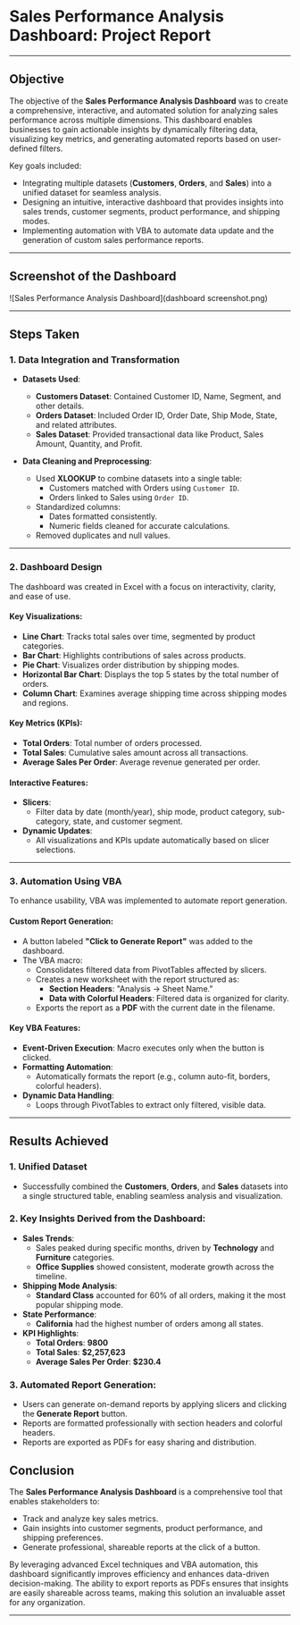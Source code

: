 # **Sales Performance Analysis Dashboard: Project Report**

---

## **Objective**

The objective of the **Sales Performance Analysis Dashboard** was to create a comprehensive, interactive, and automated solution for analyzing sales performance across multiple dimensions. This dashboard enables businesses to gain actionable insights by dynamically filtering data, visualizing key metrics, and generating automated reports based on user-defined filters. 

Key goals included:
- Integrating multiple datasets (**Customers**, **Orders**, and **Sales**) into a unified dataset for seamless analysis.
- Designing an intuitive, interactive dashboard that provides insights into sales trends, customer segments, product performance, and shipping modes.
- Implementing automation with VBA to automate data update and the generation of custom sales performance reports.

---

## **Screenshot of the Dashboard**

![Sales Performance Analysis Dashboard](dashboard screenshot.png)

---

## **Steps Taken**

### **1. Data Integration and Transformation**

- **Datasets Used**:
  - **Customers Dataset**: Contained Customer ID, Name, Segment, and other details.
  - **Orders Dataset**: Included Order ID, Order Date, Ship Mode, State, and related attributes.
  - **Sales Dataset**: Provided transactional data like Product, Sales Amount, Quantity, and Profit.

- **Data Cleaning and Preprocessing**:
  - Used **XLOOKUP** to combine datasets into a single table:
    - Customers matched with Orders using `Customer ID`.
    - Orders linked to Sales using `Order ID`.
  - Standardized columns:
    - Dates formatted consistently.
    - Numeric fields cleaned for accurate calculations.
  - Removed duplicates and null values.

---

### **2. Dashboard Design**

The dashboard was created in Excel with a focus on interactivity, clarity, and ease of use.

#### **Key Visualizations**:
- **Line Chart**: Tracks total sales over time, segmented by product categories.
- **Bar Chart**: Highlights contributions of sales across products.
- **Pie Chart**: Visualizes order distribution by shipping modes.
- **Horizontal Bar Chart**: Displays the top 5 states by the total number of orders.
- **Column Chart**: Examines average shipping time across shipping modes and regions.

#### **Key Metrics (KPIs)**:
- **Total Orders**: Total number of orders processed.
- **Total Sales**: Cumulative sales amount across all transactions.
- **Average Sales Per Order**: Average revenue generated per order.

#### **Interactive Features**:
- **Slicers**:
  - Filter data by date (month/year), ship mode, product category, sub-category, state, and customer segment.
- **Dynamic Updates**:
  - All visualizations and KPIs update automatically based on slicer selections.

---

### **3. Automation Using VBA**

To enhance usability, VBA was implemented to automate report generation.

#### **Custom Report Generation**:
- A button labeled **"Click to Generate Report"** was added to the dashboard.
- The VBA macro:
  - Consolidates filtered data from PivotTables affected by slicers.
  - Creates a new worksheet with the report structured as:
    - **Section Headers**: "Analysis -> Sheet Name."
    - **Data with Colorful Headers**: Filtered data is organized for clarity.
  - Exports the report as a **PDF** with the current date in the filename.

#### **Key VBA Features**:
- **Event-Driven Execution**: Macro executes only when the button is clicked.
- **Formatting Automation**:
  - Automatically formats the report (e.g., column auto-fit, borders, colorful headers).
- **Dynamic Data Handling**:
  - Loops through PivotTables to extract only filtered, visible data.

---

## **Results Achieved**

### **1. Unified Dataset**
- Successfully combined the **Customers**, **Orders**, and **Sales** datasets into a single structured table, enabling seamless analysis and visualization.

### **2. Key Insights Derived from the Dashboard**:
- **Sales Trends**:
  - Sales peaked during specific months, driven by **Technology** and **Furniture** categories.
  - **Office Supplies** showed consistent, moderate growth across the timeline.
- **Shipping Mode Analysis**:
  - **Standard Class** accounted for 60% of all orders, making it the most popular shipping mode.
- **State Performance**:
  - **California** had the highest number of orders among all states.
- **KPI Highlights**:
  - **Total Orders**: **9800**
  - **Total Sales**: **$2,257,623**
  - **Average Sales Per Order**: **$230.4**

### **3. Automated Report Generation**:
- Users can generate on-demand reports by applying slicers and clicking the **Generate Report** button.
- Reports are formatted professionally with section headers and colorful headers.
- Reports are exported as PDFs for easy sharing and distribution.


## **Conclusion**

The **Sales Performance Analysis Dashboard** is a comprehensive tool that enables stakeholders to:
- Track and analyze key sales metrics.
- Gain insights into customer segments, product performance, and shipping preferences.
- Generate professional, shareable reports at the click of a button.

By leveraging advanced Excel techniques and VBA automation, this dashboard significantly improves efficiency and enhances data-driven decision-making. The ability to export reports as PDFs ensures that insights are easily shareable across teams, making this solution an invaluable asset for any organization.

---

